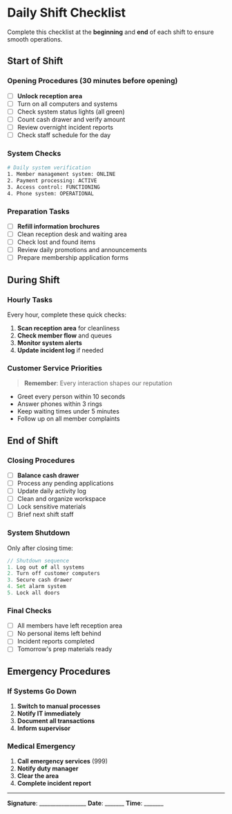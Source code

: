 # Daily Shift Checklist

Complete this checklist at the **beginning** and **end** of each shift to ensure smooth operations.

## Start of Shift

### Opening Procedures (30 minutes before opening)

- [ ] **Unlock reception area**
- [ ] Turn on all computers and systems
- [ ] Check system status lights (all green)
- [ ] Count cash drawer and verify amount
- [ ] Review overnight incident reports
- [ ] Check staff schedule for the day

### System Checks

```bash
# Daily system verification
1. Member management system: ONLINE
2. Payment processing: ACTIVE  
3. Access control: FUNCTIONING
4. Phone system: OPERATIONAL
```

### Preparation Tasks

- [ ] **Refill information brochures**
- [ ] Clean reception desk and waiting area  
- [ ] Check lost and found items
- [ ] Review daily promotions and announcements
- [ ] Prepare membership application forms

## During Shift

### Hourly Tasks

Every hour, complete these quick checks:

1. **Scan reception area** for cleanliness
2. **Check member flow** and queues
3. **Monitor system alerts**
4. **Update incident log** if needed

### Customer Service Priorities

> **Remember**: Every interaction shapes our reputation

- Greet every person within 10 seconds
- Answer phones within 3 rings
- Keep waiting times under 5 minutes
- Follow up on all member complaints

## End of Shift

### Closing Procedures

- [ ] **Balance cash drawer**
- [ ] Process any pending applications
- [ ] Update daily activity log
- [ ] Clean and organize workspace
- [ ] Lock sensitive materials
- [ ] Brief next shift staff

### System Shutdown

Only after closing time:

```js
// Shutdown sequence
1. Log out of all systems
2. Turn off customer computers
3. Secure cash drawer
4. Set alarm system
5. Lock all doors
```

### Final Checks

- [ ] All members have left reception area
- [ ] No personal items left behind
- [ ] Incident reports completed
- [ ] Tomorrow's prep materials ready

## Emergency Procedures

### If Systems Go Down
1. **Switch to manual processes**
2. **Notify IT immediately**
3. **Document all transactions** 
4. **Inform supervisor**

### Medical Emergency
1. **Call emergency services** (999)
2. **Notify duty manager**
3. **Clear the area**
4. **Complete incident report**

---

**Signature**: _________________ **Date**: _______ **Time**: _______
